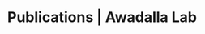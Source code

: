 ---
title: Publications | Awadalla Lab
permalink: /publications/
published: false
isPublic_b: true

publicationType_txt: journal
title_txt: "Recombination affects accumulation of damaging and disease-associated mutations in human populations."
pmid_ti: 25685891
publishDate_tdt: "2015-04-01T07:23:33.000Z"
journalTitle_txt: "Nature genetics"
volume_ti: 47
issue_ti: 4
doi_txt: "10.1038/ng.3216"
authors_list: 
  - author_txt: "Hussin JG"
  - author_txt: "Hodgkinson A"
  - author_txt: "Idaghdour Y"
  - author_txt: "Grenier JC"
  - author_txt: "Goulet JP"
  - author_txt: "Gbeha E"
  - author_txt: "Hip-Ki E"
  - author_txt: "Awadalla P"
---